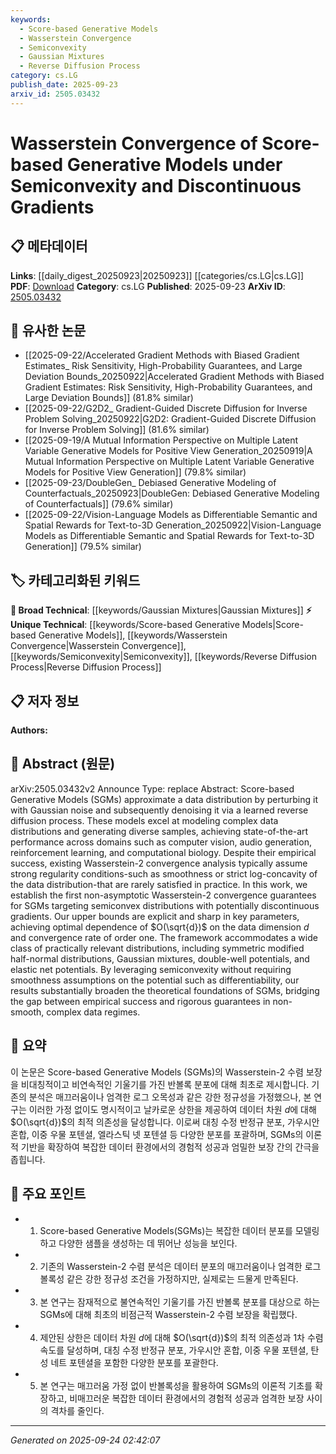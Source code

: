 ```yaml
---
keywords:
  - Score-based Generative Models
  - Wasserstein Convergence
  - Semiconvexity
  - Gaussian Mixtures
  - Reverse Diffusion Process
category: cs.LG
publish_date: 2025-09-23
arxiv_id: 2505.03432
---
```


<!-- KEYWORD_LINKING_METADATA:
{
  "processed_timestamp": "2025-09-24T02:42:07.268362",
  "vocabulary_version": "1.0",
  "selected_keywords": [
    "Score-based Generative Models",
    "Wasserstein Convergence",
    "Semiconvexity",
    "Gaussian Mixtures",
    "Reverse Diffusion Process"
  ],
  "rejected_keywords": [],
  "similarity_scores": {
    "Score-based Generative Models": 0.78,
    "Wasserstein Convergence": 0.77,
    "Semiconvexity": 0.75,
    "Gaussian Mixtures": 0.7,
    "Reverse Diffusion Process": 0.76
  },
  "extraction_method": "AI_prompt_based",
  "budget_applied": true,
  "candidates_json": {
    "candidates": [
      {
        "surface": "Score-based Generative Models",
        "canonical": "Score-based Generative Models",
        "aliases": [
          "SGMs"
        ],
        "category": "unique_technical",
        "rationale": "This term is central to the paper's contributions and represents a specific class of generative models.",
        "novelty_score": 0.75,
        "connectivity_score": 0.65,
        "specificity_score": 0.85,
        "link_intent_score": 0.78
      },
      {
        "surface": "Wasserstein Convergence",
        "canonical": "Wasserstein Convergence",
        "aliases": [],
        "category": "unique_technical",
        "rationale": "The paper provides new theoretical insights into this concept, which is crucial for understanding convergence in generative models.",
        "novelty_score": 0.68,
        "connectivity_score": 0.7,
        "specificity_score": 0.8,
        "link_intent_score": 0.77
      },
      {
        "surface": "Semiconvexity",
        "canonical": "Semiconvexity",
        "aliases": [],
        "category": "unique_technical",
        "rationale": "Semiconvexity is a key mathematical property leveraged in the paper to establish convergence results.",
        "novelty_score": 0.7,
        "connectivity_score": 0.6,
        "specificity_score": 0.78,
        "link_intent_score": 0.75
      },
      {
        "surface": "Gaussian Mixtures",
        "canonical": "Gaussian Mixtures",
        "aliases": [],
        "category": "broad_technical",
        "rationale": "Gaussian mixtures are a common example of complex distributions discussed in the paper.",
        "novelty_score": 0.45,
        "connectivity_score": 0.72,
        "specificity_score": 0.65,
        "link_intent_score": 0.7
      },
      {
        "surface": "Reverse Diffusion Process",
        "canonical": "Reverse Diffusion Process",
        "aliases": [],
        "category": "unique_technical",
        "rationale": "This process is fundamental to the functioning of SGMs and is a core concept in the paper.",
        "novelty_score": 0.66,
        "connectivity_score": 0.68,
        "specificity_score": 0.82,
        "link_intent_score": 0.76
      }
    ],
    "ban_list_suggestions": [
      "data distribution",
      "performance",
      "state-of-the-art"
    ]
  },
  "decisions": [
    {
      "candidate_surface": "Score-based Generative Models",
      "resolved_canonical": "Score-based Generative Models",
      "decision": "linked",
      "scores": {
        "novelty": 0.75,
        "connectivity": 0.65,
        "specificity": 0.85,
        "link_intent": 0.78
      }
    },
    {
      "candidate_surface": "Wasserstein Convergence",
      "resolved_canonical": "Wasserstein Convergence",
      "decision": "linked",
      "scores": {
        "novelty": 0.68,
        "connectivity": 0.7,
        "specificity": 0.8,
        "link_intent": 0.77
      }
    },
    {
      "candidate_surface": "Semiconvexity",
      "resolved_canonical": "Semiconvexity",
      "decision": "linked",
      "scores": {
        "novelty": 0.7,
        "connectivity": 0.6,
        "specificity": 0.78,
        "link_intent": 0.75
      }
    },
    {
      "candidate_surface": "Gaussian Mixtures",
      "resolved_canonical": "Gaussian Mixtures",
      "decision": "linked",
      "scores": {
        "novelty": 0.45,
        "connectivity": 0.72,
        "specificity": 0.65,
        "link_intent": 0.7
      }
    },
    {
      "candidate_surface": "Reverse Diffusion Process",
      "resolved_canonical": "Reverse Diffusion Process",
      "decision": "linked",
      "scores": {
        "novelty": 0.66,
        "connectivity": 0.68,
        "specificity": 0.82,
        "link_intent": 0.76
      }
    }
  ]
}
-->

# Wasserstein Convergence of Score-based Generative Models under Semiconvexity and Discontinuous Gradients

## 📋 메타데이터

**Links**: [[daily_digest_20250923|20250923]] [[categories/cs.LG|cs.LG]]
**PDF**: [Download](https://arxiv.org/pdf/2505.03432.pdf)
**Category**: cs.LG
**Published**: 2025-09-23
**ArXiv ID**: [2505.03432](https://arxiv.org/abs/2505.03432)

## 🔗 유사한 논문
- [[2025-09-22/Accelerated Gradient Methods with Biased Gradient Estimates_ Risk Sensitivity, High-Probability Guarantees, and Large Deviation Bounds_20250922|Accelerated Gradient Methods with Biased Gradient Estimates: Risk Sensitivity, High-Probability Guarantees, and Large Deviation Bounds]] (81.8% similar)
- [[2025-09-22/G2D2_ Gradient-Guided Discrete Diffusion for Inverse Problem Solving_20250922|G2D2: Gradient-Guided Discrete Diffusion for Inverse Problem Solving]] (81.6% similar)
- [[2025-09-19/A Mutual Information Perspective on Multiple Latent Variable Generative Models for Positive View Generation_20250919|A Mutual Information Perspective on Multiple Latent Variable Generative Models for Positive View Generation]] (79.8% similar)
- [[2025-09-23/DoubleGen_ Debiased Generative Modeling of Counterfactuals_20250923|DoubleGen: Debiased Generative Modeling of Counterfactuals]] (79.6% similar)
- [[2025-09-22/Vision-Language Models as Differentiable Semantic and Spatial Rewards for Text-to-3D Generation_20250922|Vision-Language Models as Differentiable Semantic and Spatial Rewards for Text-to-3D Generation]] (79.5% similar)

## 🏷️ 카테고리화된 키워드
**🧠 Broad Technical**: [[keywords/Gaussian Mixtures|Gaussian Mixtures]]
**⚡ Unique Technical**: [[keywords/Score-based Generative Models|Score-based Generative Models]], [[keywords/Wasserstein Convergence|Wasserstein Convergence]], [[keywords/Semiconvexity|Semiconvexity]], [[keywords/Reverse Diffusion Process|Reverse Diffusion Process]]

## 📋 저자 정보

**Authors:** 

## 📄 Abstract (원문)

arXiv:2505.03432v2 Announce Type: replace 
Abstract: Score-based Generative Models (SGMs) approximate a data distribution by perturbing it with Gaussian noise and subsequently denoising it via a learned reverse diffusion process. These models excel at modeling complex data distributions and generating diverse samples, achieving state-of-the-art performance across domains such as computer vision, audio generation, reinforcement learning, and computational biology. Despite their empirical success, existing Wasserstein-2 convergence analysis typically assume strong regularity conditions-such as smoothness or strict log-concavity of the data distribution-that are rarely satisfied in practice. In this work, we establish the first non-asymptotic Wasserstein-2 convergence guarantees for SGMs targeting semiconvex distributions with potentially discontinuous gradients. Our upper bounds are explicit and sharp in key parameters, achieving optimal dependence of $O(\sqrt{d})$ on the data dimension $d$ and convergence rate of order one. The framework accommodates a wide class of practically relevant distributions, including symmetric modified half-normal distributions, Gaussian mixtures, double-well potentials, and elastic net potentials. By leveraging semiconvexity without requiring smoothness assumptions on the potential such as differentiability, our results substantially broaden the theoretical foundations of SGMs, bridging the gap between empirical success and rigorous guarantees in non-smooth, complex data regimes.

## 📝 요약

이 논문은 Score-based Generative Models (SGMs)의 Wasserstein-2 수렴 보장을 비대칭적이고 비연속적인 기울기를 가진 반볼록 분포에 대해 최초로 제시합니다. 기존의 분석은 매끄러움이나 엄격한 로그 오목성과 같은 강한 정규성을 가정했으나, 본 연구는 이러한 가정 없이도 명시적이고 날카로운 상한을 제공하여 데이터 차원 $d$에 대해 $O(\sqrt{d})$의 최적 의존성을 달성합니다. 이로써 대칭 수정 반정규 분포, 가우시안 혼합, 이중 우물 포텐셜, 엘라스틱 넷 포텐셜 등 다양한 분포를 포괄하며, SGMs의 이론적 기반을 확장하여 복잡한 데이터 환경에서의 경험적 성공과 엄밀한 보장 간의 간극을 좁힙니다.

## 🎯 주요 포인트

- 1. Score-based Generative Models(SGMs)는 복잡한 데이터 분포를 모델링하고 다양한 샘플을 생성하는 데 뛰어난 성능을 보인다.
- 2. 기존의 Wasserstein-2 수렴 분석은 데이터 분포의 매끄러움이나 엄격한 로그 볼록성 같은 강한 정규성 조건을 가정하지만, 실제로는 드물게 만족된다.
- 3. 본 연구는 잠재적으로 불연속적인 기울기를 가진 반볼록 분포를 대상으로 하는 SGMs에 대해 최초의 비점근적 Wasserstein-2 수렴 보장을 확립했다.
- 4. 제안된 상한은 데이터 차원 $d$에 대해 $O(\sqrt{d})$의 최적 의존성과 1차 수렴 속도를 달성하며, 대칭 수정 반정규 분포, 가우시안 혼합, 이중 우물 포텐셜, 탄성 네트 포텐셜을 포함한 다양한 분포를 포괄한다.
- 5. 본 연구는 매끄러움 가정 없이 반볼록성을 활용하여 SGMs의 이론적 기초를 확장하고, 비매끄러운 복잡한 데이터 환경에서의 경험적 성공과 엄격한 보장 사이의 격차를 줄인다.


---

*Generated on 2025-09-24 02:42:07*